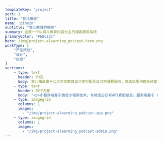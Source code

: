 ```yaml
---
templateKey: 'project'
sort: 3
title: "育儿柚道"
name: 'pinyin'
subtitle: "育儿教育的播客"
summary: 这是一个以育儿教育内容为主的播客服务系统
primaryColor: "#68C23C"
hero: /img/project-alearning_podcast-hero.png
workType: [
    "产品策划",
    "设计",
    "研发"
]
sections:
    - type: text
      header: 介绍
      body: 育儿柚道属于江苏至优教育自习室它配合自习室课程服务，筛选优质书籍名师朗读，边听边修炼，为家长专业解答焦点问题，边听边解惑
    - type: text
      header: 执行方案
      body: "<p>小程序端基于微信小程序技术，与微信公众号API紧密结合。服务端基于 nodejs、java 技术包含音频管理、播客节目管理等一系列为播客系统定制的产品功能</p>"
    - type: imagegrid
      columns: 1
      images:
        - "/img/project-alearning_podcast-app.png"
    - type: imagegrid
      columns: 1
      images:
        - "/img/project-alearning_podcast-admin.png"
---
```


